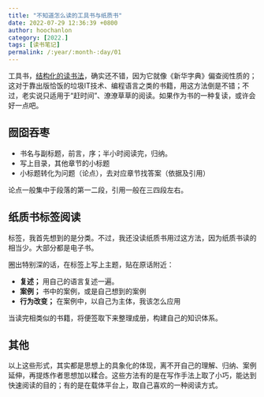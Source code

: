 ```yaml
---
title: "不知道怎么读的工具书与纸质书"
date: 2022-07-29 12:36:39 +0800
author: hoochanlon
category: [2022.]
tags: [读书笔记]
permalink: /:year/:month-:day/01
---
```


工具书，[结构化的读书法](https://www.bilibili.com/video/BV1tK411G7xt)，确实还不错，因为它就像《新华字典》偏查阅性质的；这对于靠出版恰饭的垃圾IT技术、编程语言之类的书籍，用这方法倒是不错；不过，老实说只适用于“赶时间”、潦潦草草的阅读。如果作为书的一种复读，或许会好一点吧。

<!-- more -->

## 囫囵吞枣

* 书名与副标题，前言，序；半小时阅读完，归纳。
* 写上目录，其他章节的小标题
* 小标题转化为问题（论点），去对应章节找答案（依据及引用）

论点一般集中于段落的第一二段，引用一般在三四段左右。

## 纸质书标签阅读

标签，我首先想到的是分类。不过，我还没读纸质书用过这方法，因为纸质书读的相当少。大部分都是电子书。

圈出特别深的话，在标签上写上主题，贴在原话附近：

* **复述；** 用自己的语言复述一遍。
* **案例；** 书中的案例，或是自己想到的案例
* **行为改变；** 在案例中，以自己为主体，我该怎么应用

当读完相类似的书籍，将便签取下来整理成册，构建自己的知识体系。

## 其他

以上这些形式，其实都是思想上的具象化的体现，离不开自己的理解、归纳、案例延伸，再提炼作者思想加以糅合。这些方法有的是在写作手法上取了小巧，能达到快速阅读的目的；有的是在载体平台上，取自己喜欢的一种阅读方式。